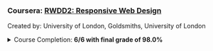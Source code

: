 ### Coursera: <a href="https://www.coursera.org/learn/responsive-web-design">RWDD2: Responsive Web Design</a>
<p>Created by: University of London, Goldsmiths, University of London</p>
<details> 
  <summary>Course Completion: <b>6/6 with final grade of 98.0%</b></summary>
  <p align="center">
    <img src="https://raw.githubusercontent.com/demetrios-koziris/OnlineCourseWork/master/Coursera_RWDD2_ResponsiveWebDesign/Completion.png" width="100%">
</details> 
